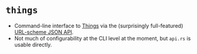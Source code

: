 # `things`

- Command-line interface to [Things](https://culturedcode.com/things/) via the (surprisingly full-featured) [URL-scheme JSON API](https://culturedcode.com/things/support/articles/2803573/).
- Not much of configurability at the CLI level at the moment, but `api.rs` is usable directly.